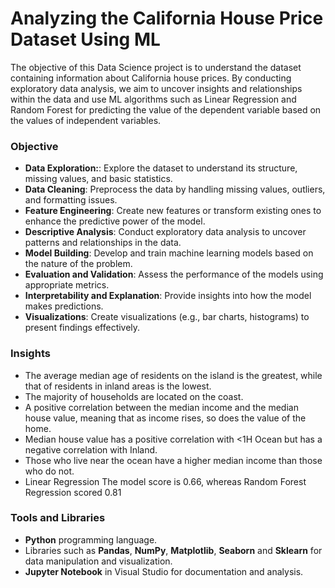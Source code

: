 # Analyzing the California House Price Dataset Using ML
The objective of this Data Science project is to understand the dataset containing information about California house prices. By conducting exploratory data analysis, we aim to uncover insights and relationships within the data and use ML algorithms such as Linear Regression and Random Forest for predicting the value of the dependent variable based on the values of independent variables.

### Objective
* **Data Exploration:**: Explore the dataset to understand its structure, missing values, and basic statistics.
* **Data Cleaning**: Preprocess the data by handling missing values, outliers, and formatting issues.
* **Feature Engineering**: Create new features or transform existing ones to enhance the predictive power of the model.
* **Descriptive Analysis**: Conduct exploratory data analysis to uncover patterns and relationships in the data.
* **Model Building**: Develop and train machine learning models based on the nature of the problem.
* **Evaluation and Validation**: Assess the performance of the models using appropriate metrics.
* **Interpretability and Explanation**: Provide insights into how the model makes predictions.
* **Visualizations**: Create visualizations (e.g., bar charts, histograms) to present findings effectively.

### Insights
* The average median age of residents on the island is the greatest, while that of residents in inland areas is the lowest.
* The majority of households are located on the coast.
* A positive correlation between the median income and the median house value, meaning that as income rises, so does the value of the home.
* Median house value has a positive correlation with <1H Ocean but has a negative correlation with Inland.
* Those who live near the ocean have a higher median income than those who do not.
* Linear Regression The model score is 0.66, whereas Random Forest Regression scored 0.81

### Tools and Libraries
* **Python** programming language.
* Libraries such as **Pandas**, **NumPy**, **Matplotlib**, **Seaborn** and **Sklearn** for data manipulation and visualization.
* **Jupyter Notebook** in Visual Studio for documentation and analysis.
